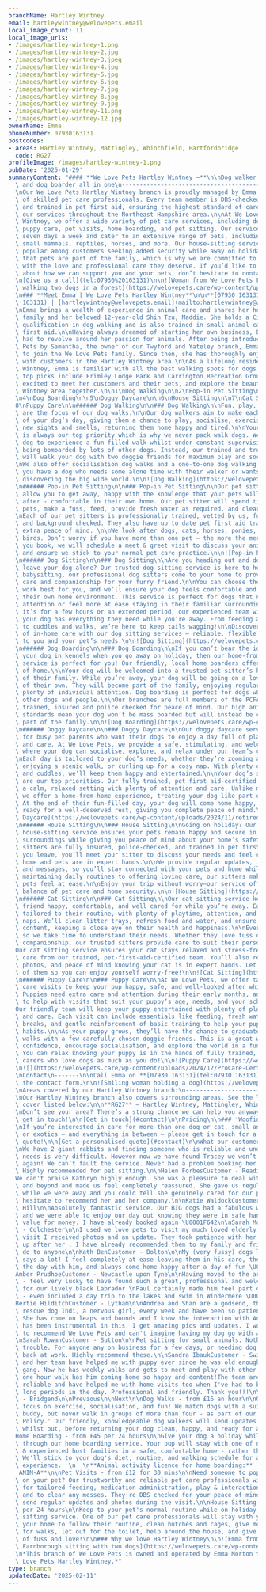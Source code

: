 ```yaml
---
branchName: Hartley Wintney
email: hartleywintney@welovepets.email
local_image_count: 11
local_image_urls:
- /images/hartley-wintney-1.png
- /images/hartley-wintney-2.jpg
- /images/hartley-wintney-3.jpeg
- /images/hartley-wintney-4.jpg
- /images/hartley-wintney-5.jpg
- /images/hartley-wintney-6.jpg
- /images/hartley-wintney-7.jpg
- /images/hartley-wintney-8.jpg
- /images/hartley-wintney-9.jpg
- /images/hartley-wintney-11.png
- /images/hartley-wintney-12.jpg
ownerName: Emma
phoneNumber: 07930163131
postcodes:
- areas: Hartley Wintney, Mattingley, Whinchfield, Hartfordbridge
  code: RG27
profileImage: /images/hartley-wintney-1.png
pubDate: '2025-01-29'
summaryContent: "#### **We Love Pets Hartley Wintney –**\n\nDog walker, pet sitter\
  \ and dog boarder all in one\n-------------------------------------------------\n\
  \nOur We Love Pets Hartley Wintney branch is proudly managed by Emma and her team\
  \ of skilled pet care professionals. Every team member is DBS-checked, fully insured,\
  \ and trained in pet first aid, ensuring the highest standard of care. We provide\
  \ our services throughout the Northeast Hampshire area.\n\nAt We Love Pets Hartley\
  \ Wintney, we offer a wide variety of pet care services, including dog walking,\
  \ puppy care, pet visits, home boarding, and pet sitting. Our services are available\
  \ seven days a week and cater to an extensive range of pets, including dogs, cats,\
  \ small mammals, reptiles, horses, and more. Our house-sitting service is especially\
  \ popular among customers seeking added security while away on holiday.\n\nWe understand\
  \ that pets are part of the family, which is why we are committed to providing them\
  \ with the love and professional care they deserve. If you’d like to learn more\
  \ about how we can support you and your pets, don’t hesitate to contact us today!\n\
  \n[Give us a call](tel:07930%20163131)\n\n![Woman from We Love Pets Farnborough\
  \ walking two dogs in a forest](https://welovepets.care/wp-content/uploads/2022/01/We-Love-Pets-Farnborough-min.png)\n\
  \n### **Meet Emma | We Love Pets Hartley Wintney**\n\n**[07930 163131](tel:07930\
  \ 163131) | [hartleywintney@welovepets.email](mailto:hartleywintney@welovepets.email)**\n\
  \nEmma brings a wealth of experience in animal care and shares her home with her\
  \ family and her beloved 12-year-old Shih Tzu, Maddie. She holds a City and Guilds\
  \ qualification in dog walking and is also trained in small animal care and pet\
  \ first aid.\n\nHaving always dreamed of starting her own business, Emma knew it\
  \ had to revolve around her passion for animals. After being introduced to We Love\
  \ Pets by Samantha, the owner of our Twyford and Yateley branch, Emma was inspired\
  \ to join the We Love Pets family. Since then, she has thoroughly enjoyed connecting\
  \ with customers in the Hartley Wintney area.\n\nAs a lifelong resident of Hartley\
  \ Wintney, Emma is familiar with all the best walking spots for dogs. Some of her\
  \ top picks include Frimley Lodge Park and Carrington Recreation Ground. Emma is\
  \ excited to meet her customers and their pets, and explore the beautiful Hartley\
  \ Wintney area together.\n\n1\nDog Walking\n\n2\nPop-in Pet Sitting\n\n3\nDog Sitting\n\
  \n4\nDog Boarding\n\n5\nDoggy Daycare\n\n6\nHouse Sitting\n\n7\nCat Sitting\n\n\
  8\nPuppy Care\n\n###### Dog Walking\n\n### Dog Walking\n\nFun, play, and exercise\
  \ are the focus of our dog walks.\n\nOur dog walkers aim to make each walk the highlight\
  \ of your dog’s day, giving them a chance to play, socialise, exercise, and explore\
  \ new sights and smells, returning them home happy and tired.\n\nYour dog’s safety\
  \ is always our top priority which is why we never pack walk dogs. We want your\
  \ dog to experience a fun-filled walk whilst under constant supervision, without\
  \ being bombarded by lots of other dogs. Instead, our trained and trusted dog walkers\
  \ will walk your dog with two doggie friends for maximum play and socialisation.\n\
  \nWe also offer socialisation dog walks and a one-to-one dog walking service, if\
  \ you have a dog who needs some alone time with their walker or wants some TLC whilst\
  \ discovering the big wide world.\n\n![Dog Walking](https://welovepets.care/wp-content/uploads/2021/11/A05I9105-min-1024x683.jpg)\n\
  \n###### Pop-in Pet Sitting\n\n### Pop-in Pet Sitting\n\nOur pet sitting services\
  \ allow you to get away, happy with the knowledge that your pets will be well looked\
  \ after - comfortable in their own home. Our pet sitter will spend time with your\
  \ pets, make a fuss, feed, provide fresh water as required, and clear up any mess. \n\
  \nEach of our pet sitters is professionally trained, vetted by us, fully insured\
  \ and background checked. They also have up to date pet first aid training, for\
  \ extra peace of mind. \n\nWe look after dogs, cats, horses, ponies, small animals, and\
  \ birds. Don’t worry if you have more than one pet – the more the merrier! Before\
  \ you book, we will schedule a meet & greet visit to discuss your animal care routine\
  \ and ensure we stick to your normal pet care practice.\n\n![Pop-in Pet Sitting](https://welovepets.care/wp-content/uploads/2021/11/Gerbil-min-1024x664.jpeg)\n\
  \n###### Dog Sitting\n\n### Dog Sitting\n\nAre you heading out and don’t want to\
  \ leave your dog alone? Our trusted dog sitting service is here to help! Much like\
  \ babysitting, our professional dog sitters come to your home to provide personalised\
  \ care and companionship for your furry friend.\n\nYou can choose the hours that\
  \ work best for you, and we’ll ensure your dog feels comfortable and cared for in\
  \ their own home environment. This service is perfect for dogs that need one-to-one\
  \ attention or feel more at ease staying in their familiar surroundings.\n\nWhether\
  \ it’s for a few hours or an extended period, our experienced team will make sure\
  \ your dog has everything they need while you’re away. From feeding and playtime\
  \ to cuddles and walks, we’re here to keep tails wagging!\n\nDiscover the difference\
  \ of in-home care with our dog sitting services – reliable, flexible, and tailored\
  \ to you and your pet’s needs.\n\n![Dog Sitting](https://welovepets.care/wp-content/uploads/2024/12/Jenny-garden-1024x683.jpg)\n\
  \n###### Dog Boarding\n\n### Dog Boarding\n\nIf you can’t bear the idea of leaving\
  \ your dog in kennels when you go away on holiday, then our home-from-home dog boarding\
  \ service is perfect for you! Our friendly, local home boarders offer all the comforts\
  \ of home.\n\nYour dog will be welcomed into a trusted pet sitter’s home as part\
  \ of their family. While you’re away, your dog will be going on a lovely holiday\
  \ of their own. They will become part of the family, enjoying regular walks and\
  \ plenty of individual attention. Dog boarding is perfect for dogs who get on with\
  \ other dogs and people.\n\nOur branches are full members of the PCFA, licensed,\
  \ trained, insured and police checked for peace of mind. Our high animal welfare\
  \ standards mean your dog won’t be mass boarded but will instead be cared for as\
  \ part of the family.\n\n![Dog Boarding](https://welovepets.care/wp-content/uploads/2024/12/Kathryn-V-sofa-1024x683.jpg)\n\
  \n###### Doggy Daycare\n\n### Doggy Daycare\n\nOur doggy daycare service is perfect\
  \ for busy pet parents who want their dogs to enjoy a day full of play, companionship,\
  \ and care. At We Love Pets, we provide a safe, stimulating, and welcoming environment\
  \ where your dog can socialise, explore, and relax under our team’s constant supervision.\n\
  \nEach day is tailored to your dog’s needs, whether they’re zooming around the garden,\
  \ enjoying a scenic walk, or curling up for a cosy nap. With plenty of games, exercise,\
  \ and cuddles, we’ll keep them happy and entertained.\n\nYour dog’s safety and wellbeing\
  \ are our top priorities. Our fully trained, pet first aid-certified team ensures\
  \ a calm, relaxed setting with plenty of attention and care. Unlike mass boarding,\
  \ we offer a home-from-home experience, treating your dog like part of the family.\
  \ At the end of their fun-filled day, your dog will come home happy, content, and\
  \ ready for a well-deserved rest, giving you complete peace of mind.\n\n![Doggy\
  \ Daycare](https://welovepets.care/wp-content/uploads/2024/11/retired-couple-hosts-1-min-1024x685.jpg)\n\
  \n###### House Sitting\n\n### House Sitting\n\nGoing on holiday? Our professional\
  \ house-sitting service ensures your pets remain happy and secure in their familiar\
  \ surroundings while giving you peace of mind about your home’s safety.\n\nOur experienced\
  \ sitters are fully insured, police-checked, and trained in pet first aid. Before\
  \ you leave, you’ll meet your sitter to discuss your needs and feel confident your\
  \ home and pets are in expert hands.\n\nWe provide regular updates, including photos\
  \ and messages, so you’ll stay connected with your pets and home while away. From\
  \ maintaining daily routines to offering loving care, our sitters make sure your\
  \ pets feel at ease.\n\nEnjoy your trip without worry—our service offers the perfect\
  \ balance of pet care and home security.\n\n![House Sitting](https://welovepets.care/wp-content/uploads/2024/12/Laura-laughing--1024x674.jpg)\n\
  \n###### Cat Sitting\n\n### Cat Sitting\n\nOur cat sitting service keeps your feline\
  \ friend happy, comfortable, and well cared for while you’re away. Each visit is\
  \ tailored to their routine, with plenty of playtime, attention, and all-important\
  \ naps. We’ll clean litter trays, refresh food and water, and ensure your cat is\
  \ content, keeping a close eye on their health and happiness.\n\nEvery cat is unique,\
  \ so we take time to understand their needs. Whether they love fuss or prefer quiet\
  \ companionship, our trusted sitters provide care to suit their personality.\n\n\
  Our cat sitting service ensures your cat stays relaxed and stress-free with loving\
  \ care from our trained, pet-first-aid-certified team. You’ll also receive updates,\
  \ photos, and peace of mind knowing your cat is in expert hands. Let us take care\
  \ of them so you can enjoy yourself worry-free!\n\n![Cat Sitting](https://welovepets.care/wp-content/uploads/2024/12/WeLovePets_40-1024x724.jpg)\n\
  \n###### Puppy Care\n\n### Puppy Care\n\nAt We Love Pets, we offer tailored puppy\
  \ care visits to keep your pup happy, safe, and well-looked after while you’re away.\
  \ Puppies need extra care and attention during their early months, and we’re here\
  \ to help with visits that suit your puppy’s age, needs, and your schedule.\n\n\
  Our friendly team will keep your puppy entertained with plenty of playtime, cuddles,\
  \ and care. Each visit can include essentials like feeding, fresh water, toilet\
  \ breaks, and gentle reinforcement of basic training to help your pup develop good\
  \ habits.\n\nAs your puppy grows, they’ll have the chance to graduate to group dog\
  \ walks with a few carefully chosen doggie friends. This is a great way to build\
  \ confidence, encourage socialisation, and explore the world in a fun, safe way.\
  \ You can relax knowing your puppy is in the hands of fully trained, pet-first-aid-certified\
  \ carers who love dogs as much as you do!\n\n![Puppy Care](https://welovepets.care/wp-content/uploads/2024/12/Puppy-kissing-Alec-CUTE-1024x683.jpg)\n\
  \n![](https://welovepets.care/wp-content/uploads/2024/12/ProCare-Certification-1536x1086.jpg)\n\
  \nContact\n-------\n\nCall Emma on **[07930 163131](tel:07930 163131)** or complete\
  \ the contact form.\n\n![Smiling woman holding a dog](https://welovepets.care/wp-content/uploads/2022/01/We-Love-Pets-Fleet.png)\n\
  \nAreas covered by our Hartley Wintney branch:\n--------------------------------------------\n\
  \nOur Hartley Wintney branch also covers surrounding areas. See the locations we\
  \ cover listed below:\n\n**RG27** – Hartley Wintney, Mattingley, Whinchfield, Hartfordbridge\n\
  \nDon’t see your area? There’s a strong chance we can help you anyway, so why not\
  \ get in touch!\n\n[Get in touch](#contact)\n\nPricing\n\n### 'Woofin good prices'\n\
  \nIf you’re interested in care for more than one dog or cat, small animals, reptiles\
  \ or exotics – and everything in between – please get in touch for a personalised\
  \ quote!\n\n[Get a personalised quote](#contact)\n\nWhat our customers say\n----------------------\n\
  \nWe have 2 giant rabbits and finding someone who is reliable and understands their\
  \ needs is very difficult. However now we have found Tracey we won’t ever worry\
  \ again! We can’t fault the service. Never had a problem booking her to visit them.\
  \ Highly recommended for pet sitting.\n\nHelen ForbesCustomer - Reading East\n\n\
  We can't praise Kathryn highly enough. She was a pleasure to deal with, went above\
  \ and beyond and made us feel completely reassured. She gave us regular updates\
  \ while we were away and you could tell she genuinely cared for our pets. We wouldn't\
  \ hesitate to recommend her and her company.\n\nKatie WaldockCustomer - Burgess\
  \ Hill\n\nAbsolutely fantastic service. Our BIG dogs had a fabulous walk with Simon\
  \ and we were able to enjoy our day out knowing they were in safe hands, amazing\
  \ value for money. I have already booked again \U0001F642\n\nSarah MorganCustomer\
  \ - Colchester\n\nI used we love pets to visit my much loved elderly cat . On each\
  \ visit I received photos and an update. They took patience with her and cleaned\
  \ up after her . I have already recommended them to my family and friends and would\
  \ do to anyone\n\nKath BenCustomer - Bolton\n\nMy (very fussy) dogs love Jon which\
  \ says a lot! I feel completely at ease leaving them in his care, they love spending\
  \ the day with him, and always come home happy after a day of fun \U0001F642\n\n\
  Amber PrudhoeCustomer - Newcastle upon Tyne\n\nHaving moved to the area recently\
  \ - feel very lucky to have found such a great, professional and welcoming boarding\
  \ for our lively black Labrador.\nPaul certainly made him feel part of the family\
  \ - even included a day trip to the lakes and swim in Windermere \U0001F44D\n\n\
  Bertie HilditchCustomer - Lytham\n\nAndrea and Shan are a godsend, they walk my\
  \ rescue dog Indi, a nervous girl, every week and have been so patient with her.\
  \ She has come on leaps and bounds and I know the interaction with Andrea and Shan\
  \ has been instrumental in this. I get amazing pics and updates. I wouldn't hesitate\
  \ to recommend We Love Pets and can't imagine having my dog go with anyone else!\n\
  \nSarah RowanCustomer - Sutton\n\nPet sitting for small animals. Nothing too much\
  \ trouble. For anyone any on business for a few days, or needing dog visits now\
  \ back at work. Highly recommend these.\n\nSandra IbaukCustomer - Swindon\n\nEmma\
  \ and her team have helped me with puppy ever since he was old enough to join the\
  \ gang. Now he has weekly walks and gets to meet and play with other dogs too. That\
  \ one hour walk has him coming home so happy and content!The team are incredibly\
  \ reliable and have helped me with home visits too when I've had to be away for\
  \ long periods in the day. Professional and friendly. Thank you!!!\n\nJess RamsgateCustomer\
  \ - Bridgend\n\nPrevious\n\nNext\n\nDog Walks - from £16 an hour\n\nOur dog walks\
  \ focus on exercise, socialisation, and fun! We match dogs with a suitable walking\
  \ buddy, but never walk in groups of more than four - as part of our 'No Pack Walk\
  \ Policy.' Our friendly, knowledgeable dog walkers will send updates and photos\
  \ whilst out, before returning your dog clean, happy, and ready for a rest.\n\n\
  Home Boarding - from £45 per 24 hours\n\nGive your dog a holiday while you're away\
  \ through our home boarding service. Your pup will stay with one of our fully licensed\
  \ & experienced host families in a safe, comfortable home - rather than a kennel.\
  \ We'll stick to your dog's diet, routine, and walking schedule for a true home-from-home\
  \ experience.  \n  \n**Animal activity licence for home boarding:**  \n**EM00505/A\\\
  _ANIM-A**\n\nPet Visits - from £12 for 30 mins\n\nNeed someone to pop in and check\
  \ on your pet? Our trustworthy and reliable pet care professionals will make a visit\
  \ for tailored feeding, medication administration, play & interaction, toilet breaks,\
  \ and to clear any messes. They're DBS checked for your peace of mind, and will\
  \ send regular updates and photos during the visit.\n\nHouse Sitting - from £80\
  \ per 24 hours\n\nKeep to your pet's normal routine while on holiday with our house\
  \ sitting service. One of our pet care professionals will stay with your pet in\
  \ your home to follow their routine, clean hutches and cages, give medication, go\
  \ for walks, let out for the toilet, help around the house, and give your pet plenty\
  \ of fuss and love!\n\n### Why we love Hartley Wintney\n\n![Emma from We Love Pets\
  \ Farnborough sitting with two dogs](https://welovepets.care/wp-content/uploads/2021/11/Emma-from-Farnborough.jpg)\n\
  \n*This branch of We Love Pets is owned and operated by Emma Morton trading as We\
  \ Love Pets Hartley Wintney.*"
type: branch
updatedDate: '2025-02-11'
---
```




